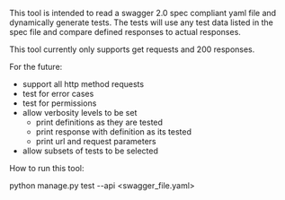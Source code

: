 This tool is intended to read a swagger 2.0 spec compliant yaml file and dynamically generate tests.
The tests will use any test data listed in the spec file and compare defined responses to actual responses.


This tool currently only supports get requests and 200 responses.


For the future:
- support all http method requests
- test for error cases
- test for permissions
- allow verbosity levels to be set
  - print definitions as they are tested
  - print response with definition as its tested
  - print url and request parameters
- allow subsets of tests to be selected



How to run this tool:

python manage.py test --api <swagger_file.yaml>
